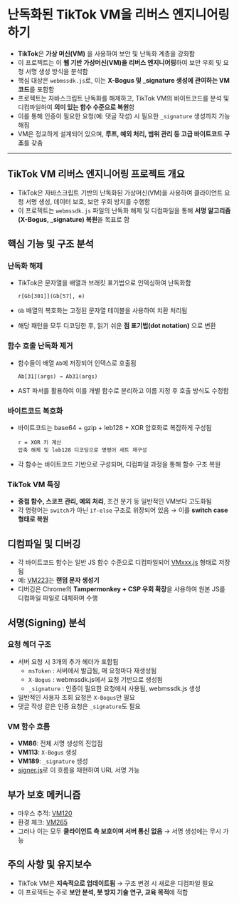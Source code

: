 # 난독화된 TikTok VM을 리버스 엔지니어링하기 


* **TikTok**은 **가상 머신(VM)** 을 사용하여 보안 및 난독화 계층을 강화함
* 이 프로젝트는 이 **웹 기반 가상머신(VM)을 리버스 엔지니어링**하여 보안 우회 및 요청 서명 생성 방식을 분석함
* 핵심 대상은 `webmssdk.js`로, 이는 **X-Bogus 및 \_signature 생성에 관여하는 VM 코드**를 포함함
* 프로젝트는 자바스크립트 난독화를 해제하고, TikTok VM의 바이트코드를 분석 및 디컴파일하여 **의미 있는 함수 수준으로 복원**함
* 이를 통해 인증이 필요한 요청(예: 댓글 작성) 시 필요한 `_signature` 생성까지 가능해짐
* VM은 정교하게 설계되어 있으며, **루프, 예외 처리, 범위 관리 등 고급 바이트코드 구조**를 갖춤

---

TikTok VM 리버스 엔지니어링 프로젝트 개요
---------------------------

* TikTok은 자바스크립트 기반의 난독화된 가상머신(VM)을 사용하여 클라이언트 요청 서명 생성, 데이터 보호, 보안 우회 방지를 수행함
* 이 프로젝트는 `webmssdk.js` 파일의 난독화 해제 및 디컴파일을 통해 **서명 알고리즘(X-Bogus, \_signature) 복원**을 목표로 함

핵심 기능 및 구조 분석
-------------

### 난독화 해제

* TikTok은 문자열을 배열과 브래킷 표기법으로 인덱싱하여 난독화함

  ```
  r[Gb[301]](Gb[57], e)  

  ```
* `Gb` 배열의 복호화는 고정된 문자열 테이블을 사용하여 치환 처리됨
* 해당 패턴을 모두 디코딩한 후, 읽기 쉬운 **점 표기법(dot notation)** 으로 변환

### 함수 호출 난독화 제거

* 함수들이 배열 `Ab`에 저장되어 인덱스로 호출됨

  ```
  Ab[31](args) → Ab31(args)  

  ```
* AST 파서를 활용하여 이를 개별 함수로 분리하고 이름 지정 후 호출 방식도 수정함

### 바이트코드 복호화

* 바이트코드는 base64 + gzip + leb128 + XOR 암호화로 복잡하게 구성됨

  ```
  r = XOR 키 계산  
  압축 해제 및 leb128 디코딩으로 명령어 세트 재구성  

  ```
* 각 함수는 바이트코드 기반으로 구성되며, 디컴파일 과정을 통해 함수 구조 복원

### TikTok VM 특징

* **중첩 함수, 스코프 관리, 예외 처리**, 조건 분기 등 일반적인 VM보다 고도화됨
* 각 명령어는 `switch`가 아닌 `if-else` 구조로 위장되어 있음 → 이를 **switch case 형태로 복원**

디컴파일 및 디버깅
----------

* 각 바이트코드 함수는 일반 JS 함수 수준으로 디컴파일되어 [VMxxx.js](./decompiler/functions) 형태로 저장됨
* 예: [VM223](./decompiler/functions/VM223.js)는 **랜덤 문자 생성기**
* 디버깅은 Chrome의 **Tampermonkey + CSP 우회 확장**을 사용하여 원본 JS를 디컴파일 파일로 대체하며 수행

서명(Signing) 분석
--------------

### 요청 헤더 구조

* 서버 요청 시 3개의 추가 헤더가 포함됨
  + `msToken` : 서버에서 발급됨, 매 요청마다 재생성됨
  + `X-Bogus` : webmssdk.js에서 요청 기반으로 생성됨
  + `_signature` : 인증이 필요한 요청에서 사용됨, webmssdk.js 생성
* 일반적인 사용자 조회 요청은 `X-Bogus`만 필요
* 댓글 작성 같은 인증 요청은 `_signature`도 필요

### VM 함수 흐름

* **VM86**: 전체 서명 생성의 진입점
* **VM113**: `X-Bogus` 생성
* **VM189**: `_signature` 생성
* [signer.js](./decompiler/signer.js)로 이 흐름을 재현하여 URL 서명 가능

부가 보호 메커니즘
----------

* 마우스 추적: [VM120](./decompiler/functions/VM120.js)
* 환경 체크: [VM265](./decompiler/functions/VM265.js)
* 그러나 이는 모두 **클라이언트 측 보호이며 서버 통신 없음** → 서명 생성에는 무시 가능

주의 사항 및 유지보수
------------

* TikTok VM은 **지속적으로 업데이트됨** → 구조 변경 시 새로운 디컴파일 필요
* 이 프로젝트는 주로 **보안 분석, 봇 방지 기술 연구, 교육 목적**에 적합
